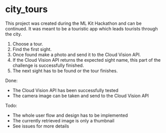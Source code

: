 # city_tours

This project was created during the ML Kit Hackathon and can be continued.
It was meant to be a touristic app which leads tourists through the city.

1. Choose a tour.
2. Find the first sight.
3. Once found make a photo and send it to the Cloud Vision API.
4. If the Cloud Vision API returns the expected sight name, this part of the challenge is successfully finished.
5. The next sight has to be found or the tour finishes.

Done: 
* The Cloud Vision API has been successfully tested
* The camera image can be taken and send to the Cloud Vision API

Todo:
* The whole user flow and design has to be implemented
* The currently retrieved image is only a thumbnail
* See issues for more details
